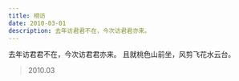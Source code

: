 ```yaml
---
title: 相访
date: 2010-03-01
description: 去年访君君不在，今次访君君亦来。
---
```


去年访君君不在，今次访君君亦来。
且就桃色山前坐，风剪飞花水云台。

> 2010.03